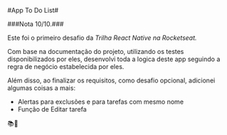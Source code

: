 #App To Do List#

###Nota 10/10.###

Este foi o primeiro desafio da *Trilha React Native na Rocketseat.*

Com base na documentação do projeto, utilizando os testes disponibilizados por eles, desenvolvi toda a logica deste app seguindo a regra de negócio estabelecida por eles.

Além disso, ao finalizar os requisitos, como desafio opcional, adicionei algumas coisas a mais:
* Alertas para exclusões e para tarefas com mesmo nome
* Função de Editar tarefa

📚🚀
